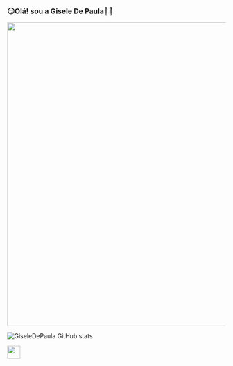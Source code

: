 ### 😏Olá! sou a Gisele De Paula🤜🤛


<div esq="rtl">
<img src="https://user-images.githubusercontent.com/126135876/230647681-1359b22b-4c09-459f-bcbd-615e3793bab5.png" width="700px" />
</div>


![GiseleDePaula GitHub stats](https://github-readme-stats.vercel.app/api?username=GiseleDePaula&show_icons=true&theme=radical)

<div>
 <a href="https://www.linkedin.com/in/gisele-de-paula-b0a500269" target="_blank">
            <img height="30" src="https://cdn.jsdelivr.net/gh/devicons/devicon/icons/linkedin/linkedin-original.svg" />
          </a>
          
          
</div> 




